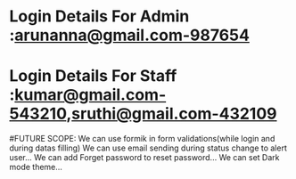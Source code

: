 
# Login Details For Admin :arunanna@gmail.com-987654
# Login Details For Staff :kumar@gmail.com-543210,sruthi@gmail.com-432109

#FUTURE SCOPE: We can use formik in form validations(while login and during datas filling)
               We can use email sending during status change to alert user...
               We can add Forget password to reset password...
               We can set Dark mode theme...

